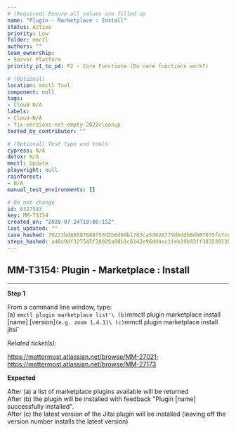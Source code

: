 ```yaml
---
# (Required) Ensure all values are filled up
name: "Plugin - Marketplace : Install"
status: Active
priority: Low
folder: mmctl
authors: ""
team_ownership: 
- Server Platform
priority_p1_to_p4: P2 - Core Functions (Do core functions work?)

# (Optional)
location: mmctl Tool
component: null
tags:
- Cloud N/A
labels: 
- Cloud-N/A
- fix-versions-not-empty-2022cleanup
tested_by_contributor: ""

# (Optional) Test type and tools
cypress: N/A
detox: N/A
mmctl: Update
playwright: null
rainforest: 
- N/A
manual_test_environments: []

# Do not change
id: 6327583
key: MM-T3154
created_on: "2020-07-24T10:06:15Z"
last_updated: ""
case_hashed: 70221bd88587688f53d2b0d89b1783ca53028779d6ddb6db07075fe7ce10c5255196ff7d3d799de94128938f822727c3
steps_hashed: a40c9df327545f28025a08b1c6142e96dd4ac1feb19b93ff38323912b7598dc0f074bc1e08e069213464da6e5bf38eb9
---
```


<!-- (Auto-generated) Based on frontmatter's "key" and "name" -->

## MM-T3154: Plugin - Marketplace : Install

---

**Step 1**

From a command line window, type:\
(a) `mmctl plugin marketplace list'\ (b)`mmctl plugin marketplace install \[name] \[version]`(e.g. zoom 1.4.1)\ (c)`mmctl plugin marketplace install jitsi\`

_Related ticket(s):_

<https://mattermost.atlassian.net/browse/MM-27021>; <https://mattermost.atlassian.net/browse/MM-27173>

**Expected**

After (a) a list of marketplace plugins available will be returned\
After (b) the plugin will be installed with feedback "Plugin \[name] successfully installed".\
After (c) the latest version of the Jitsi plugin will be installed (leaving off the version number installs the latest version)

